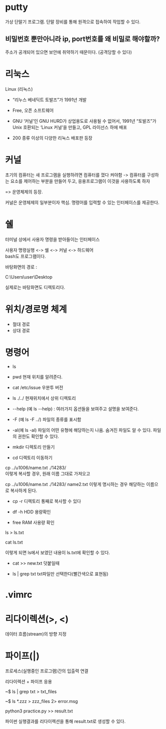 # putty 

가상 단말기 프로그램. 단말 장비를 통해 원격으로 접속하여 작업할 수 있다.  


## 비밀번호 뿐만아니라 ip, port번호를 왜 비밀로 해야할까?

주소가 공개되어 있으면 보안에 취약하기 때문이다. (공격당할 수 있다)


# 리눅스

Linux (리눅스)

- “리누스 베네딕트 토발즈”가 1991년 개발  

- Free, 오픈 소프트웨어  

- GNU ‘커널’인 GNU HURD가 상업용도로 사용될 수 없어서, 1991년 “토발즈”가 Unix 호환되는 ‘Linux 커널’을 만들고, GPL 라이선스 하에 배포

- 200 종류 이상의 다양한 리눅스 배포판 등장


# 커널

초기의 컴퓨터는 새 프로그램을 실행하려면 컴퓨터를 껐다 켜야함 -> 컴퓨터를 구성하는 요소를 제어하는 부분을 만들어 두고, 응용프로그램이 이것을 사용하도록 하자  

=> 운영체제의 등장.  

커널은 운영체제의 일부분이자 핵심. 명령어를 입력할 수 있는 인터페이스를 제공한다.

# 쉘
터미널 상에서 사용자 명령을 받아들이는 인터페이스

사용자 명령실행 <-> 쉘 <-> 커널 <-> 하드웨어  
bash도 프로그램이다.

바탕화면의 경로 : 

C:\Users\user\Desktop   

실제로는 바탕화면도 디렉토리다.  


# 위치/경로명 체계
- 절대 경로
- 상대 경로  


# 명령어

- ls 

- pwd 현재 위치를 알려준다.

- cat /etc/issue 우분투 버전 

- ls ./../  현재위치에서 상위 디렉토리

- --help (예 ls --help) : 여러가지 옵션들을 보여주고 설명을 보여준다.  

- -F (예 ls -F ../) 파일의 종류를 표시함

- -al(예 ls -al) 파일의 어떤 유형에 해당하는지 나옴. 숨겨진 파일도 알 수 있다. 파일의 권한도 확인할 수 있다. 

- mkdir 디렉토리 만들기

- cd 디렉토리 이동하기

cp ../u1006/name.txt ./14283/  
이렇게 복사할 경우, 원래 이름 그대로 가져오고  

cp ../u1006/name.txt ./14283/ name2.txt
이렇게 명시하는 경우 해당하는 이름으로 복사하게 된다.  


- cp -r 디렉토리 통째로 복사할 수 있다

- df -h HDD 용량확인

- free RAM 사용량 확인


ls > ls.txt

cat ls.txt

이렇게 되면 ls에서 보였던 내용이 ls.txt에 확인할 수 있다. 


- cat >> new.txt 덧붙일때 


- ls | grep txt  txt파일만 선택한다(빨간색으로 표현됨)

# .vimrc 

# 리다이렉션(>, <)

데이터 흐름(stream)의 방향 지정  


# 파이프(|)

프로세스(실행중인 프로그램)간의 입출력 연결  

리다이렉션 + 파이프 응용  

~$ ls | grep txt > txt_files  

~$ ls *.zzz > zzz_files 2> error.msg  


python3 practice.py >>  result.txt

파이썬 실행결과를 리다이렉션을 통해 result.txt로 생성할 수 있다. 